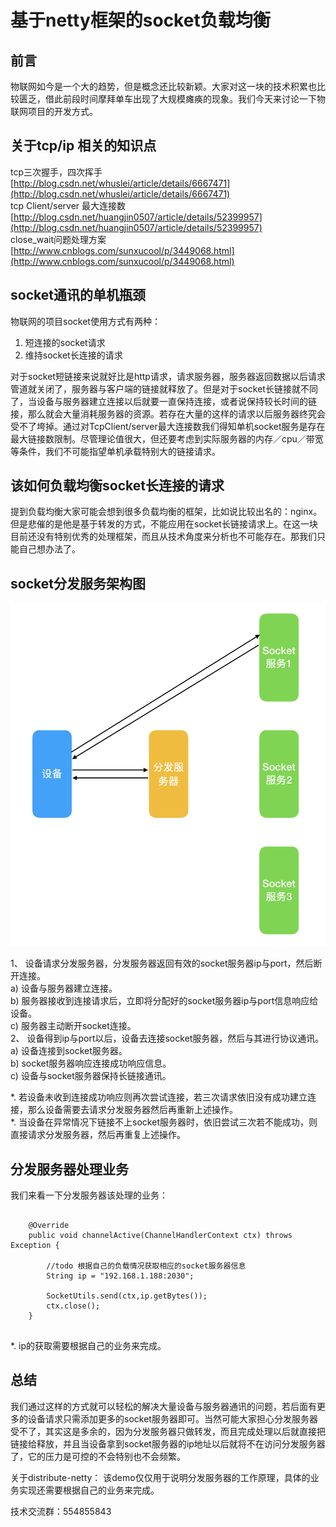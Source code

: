 # 基于netty框架的socket负载均衡

## 前言
物联网如今是一个大的趋势，但是概念还比较新颖。大家对这一块的技术积累也比较匮乏，借此前段时间摩拜单车出现了大规模瘫痪的现象。我们今天来讨论一下物联网项目的开发方式。

## 关于tcp/ip 相关的知识点

tcp三次握手，四次挥手   
[http://blog.csdn.net/whuslei/article/details/6667471](http://blog.csdn.net/whuslei/article/details/6667471)    
tcp Client/server 最大连接数     
[http://blog.csdn.net/huangjin0507/article/details/52399957](http://blog.csdn.net/huangjin0507/article/details/52399957)   
close_wait问题处理方案   
[http://www.cnblogs.com/sunxucool/p/3449068.html](http://www.cnblogs.com/sunxucool/p/3449068.html)   

## socket通讯的单机瓶颈

物联网的项目socket使用方式有两种：

1. 短连接的socket请求
2. 维持socket长连接的请求

对于socket短链接来说就好比是http请求，请求服务器，服务器返回数据以后请求管道就关闭了，服务器与客户端的链接就释放了。但是对于socket长链接就不同了，当设备与服务器建立连接以后就要一直保持连接，或者说保持较长时间的链接，那么就会大量消耗服务器的资源。若存在大量的这样的请求以后服务器终究会受不了垮掉。通过对TcpClient/server最大连接数我们得知单机socket服务是存在最大链接数限制。尽管理论值很大，但还要考虑到实际服务器的内存／cpu／带宽等条件，我们不可能指望单机承载特别大的链接请求。

## 该如何负载均衡socket长连接的请求

提到负载均衡大家可能会想到很多负载均衡的框架，比如说比较出名的：nginx。但是悲催的是他是基于转发的方式，不能应用在socket长链接请求上。在这一块目前还没有特别优秀的处理框架，而且从技术角度来分析也不可能存在。那我们只能自己想办法了。


## socket分发服务架构图

![ ](/readme/WX20170615-172308@2x.png)

1、	设备请求分发服务器，分发服务器返回有效的socket服务器ip与port，然后断开连接。  
    a)	设备与服务器建立连接。  
    b)	服务器接收到连接请求后，立即将分配好的socket服务器ip与port信息响应给设备。  
    c)	服务器主动断开socket连接。  
2、	设备得到ip与port以后，设备去连接socket服务器，然后与其进行协议通讯。  
    a)	设备连接到socket服务器。  
    b)	socket服务器响应连接成功响应信息。  
    c)  设备与socket服务器保持长链接通讯。
    
*.	若设备未收到连接成功响应则再次尝试连接，若三次请求依旧没有成功建立连接，那么设备需要去请求分发服务器然后再重新上述操作。   
*.  当设备在异常情况下链接不上socket服务器时，依旧尝试三次若不能成功，则直接请求分发服务器，然后再重复上述操作。


## 分发服务器处理业务

我们来看一下分发服务器该处理的业务：

```$xslt

    @Override
    public void channelActive(ChannelHandlerContext ctx) throws Exception {

        //todo 根据自己的负载情况获取相应的socket服务器信息
        String ip = "192.168.1.188:2030";

        SocketUtils.send(ctx,ip.getBytes());
        ctx.close();
    }
    
```

*. ip的获取需要根据自己的业务来完成。

## 总结  
我们通过这样的方式就可以轻松的解决大量设备与服务器通讯的问题，若后面有更多的设备请求只需添加更多的socket服务器即可。当然可能大家担心分发服务器受不了，其实这是多余的，因为分发服务器只做转发，而且完成处理以后就直接把链接给释放，并且当设备拿到socket服务器的ip地址以后就将不在访问分发服务器了，它的压力是可控的不会特别也不会频繁。



关于distribute-netty：
该demo仅仅用于说明分发服务器的工作原理，具体的业务实现还需要根据自己的业务来完成。

技术交流群：554855843

